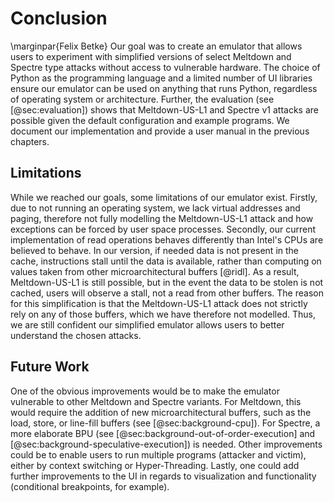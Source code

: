 # Conclusion
\marginpar{Felix Betke}
Our goal was to create an emulator that allows users to experiment with simplified versions of select Meltdown and Spectre type attacks without access to vulnerable hardware. The choice of Python as the programming language and a limited number of UI libraries ensure our emulator can be used on anything that runs Python, regardless of operating system or architecture. Further, the evaluation (see [@sec:evaluation]) shows that Meltdown-US-L1 and Spectre v1 attacks are possible given the default configuration and example programs. We document our implementation and provide a user manual in the previous chapters.

## Limitations
While we reached our goals, some limitations of our emulator exist. Firstly, due to not running an operating system, we lack virtual addresses and paging, therefore not fully modelling the Meltdown-US-L1 attack and how exceptions can be forced by user space processes. Secondly, our current implementation of read operations behaves differently than Intel's CPUs are believed to behave. In our version, if needed data is not present in the cache, instructions stall until the data is available, rather than computing on values taken from other microarchitectural buffers [@ridl]. As a result, Meltdown-US-L1 is still possible, but in the event the data to be stolen is not cached, users will observe a stall, not a read from other buffers. The reason for this simplification is that the Meltdown-US-L1 attack does not strictly rely on any of those buffers, which we have therefore not modelled. Thus, we are still confident our simplified emulator allows users to better understand the chosen attacks.
<!--
TODO: Zweite Limitation ok?
Stallen die Instructions wirklich bei read 0x10 -> read 0x10? Oder laufen die parallel
-->


## Future Work
One of the obvious improvements would be to make the emulator vulnerable to other Meltdown and Spectre variants. For Meltdown, this would require the addition of new microarchitectural buffers, such as the load, store, or line-fill buffers (see [@sec:background-cpu]). For Spectre, a more elaborate BPU (see [@sec:background-out-of-order-execution] and [@sec:background-speculative-execution]) is needed. Other improvements could be to enable users to run multiple programs (attacker and victim), either by context switching or Hyper-Threading. Lastly, one could add further improvements to the UI in regards to visualization and functionality (conditional breakpoints, for example).
